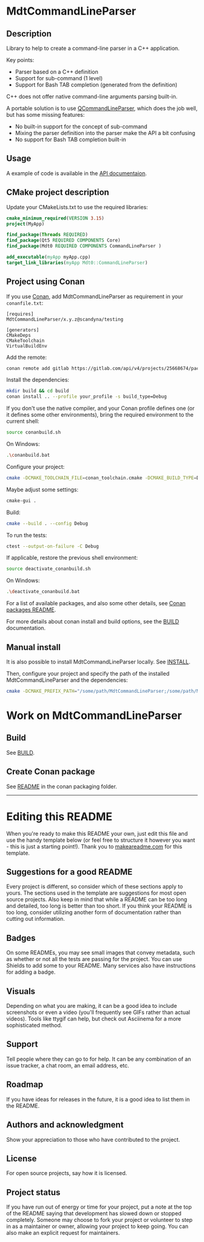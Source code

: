 # MdtCommandLineParser

## Description

Library to help to create a command-line parser in a C++ application.

Key points:
* Parser based on a C++ definition
* Support for sub-command (1 level)
* Support for Bash TAB completion (generated from the definition)

C++ does not offer native command-line arguments parsing built-in.

A portable solution is to use [QCommandLineParser](https://doc.qt.io/qt-6/qcommandlineparser.html),
which does the job well, but has some missing features:
* No built-in support for the concept of sub-command
* Mixing the parser definition into the parser make the API a bit confusing
* No support for Bash TAB completion built-in

## Usage

A example of code is available in the [API documentaion](https://scandyna.gitlab.io/mdtcommandlineparser).

## CMake project description

Update your CMakeLists.txt to use the required libraries:
```cmake
cmake_minimum_required(VERSION 3.15)
project(MyApp)

find_package(Threads REQUIRED)
find_package(Qt5 REQUIRED COMPONENTS Core)
find_package(Mdt0 REQUIRED COMPONENTS CommandLineParser )

add_executable(myApp myApp.cpp)
target_link_libraries(myApp Mdt0::CommandLineParser)
```

## Project using Conan

If you use [Conan](https://conan.io/),
add MdtCommandLineParser as requirement in your `conanfile.txt`:
```conan
[requires]
MdtCommandLineParser/x.y.z@scandyna/testing

[generators]
CMakeDeps
CMakeToolchain
VirtualBuildEnv
```

Add the remote:
```bash
conan remote add gitlab https://gitlab.com/api/v4/projects/25668674/packages/conan
```

Install the dependencies:
```bash
mkdir build && cd build
conan install .. --profile your_profile -s build_type=Debug
```

If you don't use the native compiler,
and your Conan profile defines one
(or it defines some other environments),
bring the required environment to the current shell:
```bash
source conanbuild.sh
```
On Windows:
```bash
.\conanbuild.bat
```

Configure your project:
```bash
cmake -DCMAKE_TOOLCHAIN_FILE=conan_toolchain.cmake -DCMAKE_BUILD_TYPE=Debug ..
```

Maybe adjust some settings:
```bash
cmake-gui .
```

Build:
```bash
cmake --build . --config Debug
```

To run the tests:
```bash
ctest --output-on-failure -C Debug
```

If applicable, restore the previous shell environment:
```bash
source deactivate_conanbuild.sh
```
On Windows:
```bash
.\deactivate_conanbuild.bat
```

For a list of available packages, and also some other details,
see [Conan packages README](packaging/conan/README.md).

For more details about conan install and build options,
see the [BUILD](BUILD.md) documentation.

## Manual install

It is also possible to install MdtCommandLineParser locally.
See [INSTALL](INSTALL.md).

Then, configure your project and specify
the path of the installed MdtCommandLineParser and the dependencies:
```bash
cmake -DCMAKE_PREFIX_PATH="/some/path/MdtCommandLineParser;/some/path/MdtCMakeConfig;/some/path/MdtCMakeModules;/some/path/qt/Qt5/5.15.2/gcc_64" ..
```

# Work on MdtCommandLineParser

## Build

See [BUILD](BUILD.md).

## Create Conan package

See [README](packaging/conan/README.md) in the conan packaging folder.

---

# Editing this README

When you're ready to make this README your own, just edit this file and use the handy template below (or feel free to structure it however you want - this is just a starting point!).  Thank you to [makeareadme.com](https://gitlab.com/-/experiment/new_project_readme_content:c2a8b3a5a9f4f6f4c812fa76506347b0?https://www.makeareadme.com/) for this template.

## Suggestions for a good README
Every project is different, so consider which of these sections apply to yours. The sections used in the template are suggestions for most open source projects. Also keep in mind that while a README can be too long and detailed, too long is better than too short. If you think your README is too long, consider utilizing another form of documentation rather than cutting out information.

## Badges
On some READMEs, you may see small images that convey metadata, such as whether or not all the tests are passing for the project. You can use Shields to add some to your README. Many services also have instructions for adding a badge.

## Visuals
Depending on what you are making, it can be a good idea to include screenshots or even a video (you'll frequently see GIFs rather than actual videos). Tools like ttygif can help, but check out Asciinema for a more sophisticated method.

## Support
Tell people where they can go to for help. It can be any combination of an issue tracker, a chat room, an email address, etc.

## Roadmap
If you have ideas for releases in the future, it is a good idea to list them in the README.

## Authors and acknowledgment
Show your appreciation to those who have contributed to the project.

## License
For open source projects, say how it is licensed.

## Project status
If you have run out of energy or time for your project, put a note at the top of the README saying that development has slowed down or stopped completely. Someone may choose to fork your project or volunteer to step in as a maintainer or owner, allowing your project to keep going. You can also make an explicit request for maintainers.

